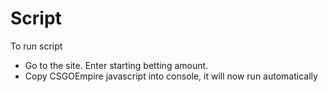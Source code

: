 # Script
To run script 
* Go to the site.
   Enter starting betting amount.
*  Copy CSGOEmpire javascript into console, it will now run automatically
